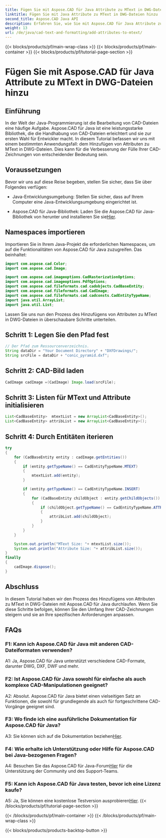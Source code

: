 ```yaml
---
title: Fügen Sie mit Aspose.CAD für Java Attribute zu MText in DWG-Dateien hinzu
linktitle: Fügen Sie mit Java Attribute zu MText in DWG-Dateien hinzu
second_title: Aspose.CAD Java API
description: Erfahren Sie, wie Sie mit Aspose.CAD für Java Attribute zu MText in DWG-Dateien hinzufügen. Verbessern Sie Ihre CAD-Zeichnungen mit dieser Schritt-für-Schritt-Anleitung.
weight: 13
url: /de/java/cad-text-and-formatting/add-attributes-to-mtext/
---
```


{{< blocks/products/pf/main-wrap-class >}}
{{< blocks/products/pf/main-container >}}
{{< blocks/products/pf/tutorial-page-section >}}

# Fügen Sie mit Aspose.CAD für Java Attribute zu MText in DWG-Dateien hinzu

## Einführung

In der Welt der Java-Programmierung ist die Bearbeitung von CAD-Dateien eine häufige Aufgabe. Aspose.CAD für Java ist eine leistungsstarke Bibliothek, die die Handhabung von CAD-Dateien erleichtert und sie zur ersten Wahl für Entwickler macht. In diesem Tutorial befassen wir uns mit einem bestimmten Anwendungsfall: dem Hinzufügen von Attributen zu MText in DWG-Dateien. Dies kann für die Verbesserung der Fülle Ihrer CAD-Zeichnungen von entscheidender Bedeutung sein.

## Voraussetzungen

Bevor wir uns auf diese Reise begeben, stellen Sie sicher, dass Sie über Folgendes verfügen:

- Java-Entwicklungsumgebung: Stellen Sie sicher, dass auf Ihrem Computer eine Java-Entwicklungsumgebung eingerichtet ist.

- Aspose.CAD für Java-Bibliothek: Laden Sie die Aspose.CAD für Java-Bibliothek von herunter und installieren Sie sie[Hier](https://releases.aspose.com/cad/java/).

## Namespaces importieren

Importieren Sie in Ihrem Java-Projekt die erforderlichen Namespaces, um auf die Funktionalitäten von Aspose.CAD für Java zuzugreifen. Das beinhaltet:

```java
import com.aspose.cad.Color;
import com.aspose.cad.Image;

import com.aspose.cad.imageoptions.CadRasterizationOptions;
import com.aspose.cad.imageoptions.PdfOptions;
import com.aspose.cad.fileformats.cad.cadobjects.CadBaseEntity;
import com.aspose.cad.fileformats.cad.CadImage;
import com.aspose.cad.fileformats.cad.cadconsts.CadEntityTypeName;
import java.util.ArrayList;
import java.util.List;
```

Lassen Sie uns nun den Prozess des Hinzufügens von Attributen zu MText in DWG-Dateien in überschaubare Schritte unterteilen.

## Schritt 1: Legen Sie den Pfad fest

```java
// Der Pfad zum Ressourcenverzeichnis.
String dataDir = "Your Document Directory" + "DXFDrawings/";
String srcFile = dataDir + "conic_pyramid.dxf";
```

## Schritt 2: CAD-Bild laden

```java
CadImage cadImage =(CadImage) Image.load(srcFile);
```

## Schritt 3: Listen für MText und Attribute initialisieren

```java
List<CadBaseEntity>  mtextList = new ArrayList<CadBaseEntity>();
List<CadBaseEntity> attribList = new ArrayList<CadBaseEntity>();
```

## Schritt 4: Durch Entitäten iterieren

```java
try
{
    for (CadBaseEntity entity : cadImage.getEntities())
    {
        if (entity.getTypeName() == CadEntityTypeName.MTEXT)
        {
            mtextList.add(entity);
        }

        if (entity.getTypeName() == CadEntityTypeName.INSERT)
        {
            for (CadBaseEntity childObject : entity.getChildObjects())
            {
                if (childObject.getTypeName() == CadEntityTypeName.ATTRIB)
                {
                    attribList.add(childObject);
                }
            }
        }
    }

    System.out.println("MText Size: "+ mtextList.size());
    System.out.println("Attribute Size: "+ attribList.size());
}
finally
{
    cadImage.dispose();
}
```

## Abschluss

In diesem Tutorial haben wir den Prozess des Hinzufügens von Attributen zu MText in DWG-Dateien mit Aspose.CAD für Java durchlaufen. Wenn Sie diese Schritte befolgen, können Sie den Umfang Ihrer CAD-Zeichnungen steigern und sie an Ihre spezifischen Anforderungen anpassen.

## FAQs

### F1: Kann ich Aspose.CAD für Java mit anderen CAD-Dateiformaten verwenden?

A1: Ja, Aspose.CAD für Java unterstützt verschiedene CAD-Formate, darunter DWG, DXF, DWF und mehr.

### F2: Ist Aspose.CAD für Java sowohl für einfache als auch komplexe CAD-Manipulationen geeignet?

A2: Absolut. Aspose.CAD für Java bietet einen vielseitigen Satz an Funktionen, die sowohl für grundlegende als auch für fortgeschrittene CAD-Vorgänge geeignet sind.

### F3: Wo finde ich eine ausführliche Dokumentation für Aspose.CAD für Java?

A3: Sie können sich auf die Dokumentation beziehen[Hier](https://reference.aspose.com/cad/java/).

### F4: Wie erhalte ich Unterstützung oder Hilfe für Aspose.CAD bei Java-bezogenen Fragen?

 A4: Besuchen Sie das Aspose.CAD für Java-Forum[Hier](https://forum.aspose.com/c/cad/19) für die Unterstützung der Community und des Support-Teams.

### F5: Kann ich Aspose.CAD für Java testen, bevor ich eine Lizenz kaufe?

 A5: Ja, Sie können eine kostenlose Testversion ausprobieren[Hier](https://releases.aspose.com/).
{{< /blocks/products/pf/tutorial-page-section >}}

{{< /blocks/products/pf/main-container >}}
{{< /blocks/products/pf/main-wrap-class >}}

{{< blocks/products/products-backtop-button >}}
